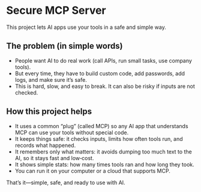 # Secure MCP Server

This project lets AI apps use your tools in a safe and simple way.

## The problem (in simple words)
- People want AI to do real work (call APIs, run small tasks, use company tools).
- But every time, they have to build custom code, add passwords, add logs, and make sure it’s safe.
- This is hard, slow, and easy to break. It can also be risky if inputs are not checked.

## How this project helps
- It uses a common “plug” (called MCP) so any AI app that understands MCP can use your tools without special code.
- It keeps things safe: it checks inputs, limits how often tools run, and records what happened.
- It remembers only what matters: it avoids dumping too much text to the AI, so it stays fast and low‑cost.
- It shows simple stats: how many times tools ran and how long they took.
- You can run it on your computer or a cloud that supports MCP.

That’s it—simple, safe, and ready to use with AI.
